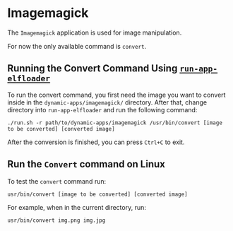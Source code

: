 # Imagemagick

The `Imagemagick` application is used for image manipulation.

For now the only available command is `convert`.

## Running the Convert Command Using [`run-app-elfloader`](https://github.com/unikraft/run-app-elfloader)

To run the convert command, you first need the image you want to convert inside in the `dynamic-apps/imagemagick/` directory.
After that, change directory into `run-app-elfloader` and run the following command:

```console
./run.sh -r path/to/dynamic-apps/imagemagick /usr/bin/convert [image to be converted] [converted image]
```

After the conversion is finished, you can press `Ctrl+C` to exit.

## Run the `Convert` command on Linux

To test the `convert` command run:

```console
usr/bin/convert [image to be converted] [converted image]
```

For example, when in the current directory, run:

```console
usr/bin/convert img.png img.jpg
```
